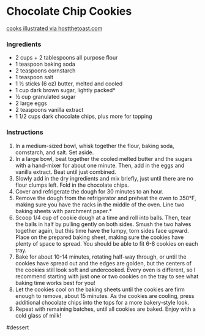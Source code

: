 # Chocolate Chip Cookies
[cooks illustrated via hostthetoast.com](http://hostthetoast.com/best-chewy-cafe-style-chocolate-chip-cookies/)

### Ingredients
* 2 cups + 2 tablespoons all purpose flour
* 1 teaspoon baking soda
* 2 teaspoons cornstarch
* 1 teaspoon salt
* 1 ½ sticks (6 oz) butter, melted and cooled
* 1 cup dark brown sugar, lightly packed*
* ½ cup granulated sugar
* 2 large eggs
* 2 teaspoons vanilla extract
* 1 1/2 cups dark chocolate chips, plus more for topping

### Instructions
1. In a medium-sized bowl, whisk together the flour, baking soda, cornstarch, and salt. Set aside.
2. In a large bowl, beat together the cooled melted butter and the sugars with a hand-mixer for about one minute. Then, add in the eggs and vanilla extract. Beat until just combined.
3. Slowly add in the dry ingredients and mix briefly, just until there are no flour clumps left. Fold in the chocolate chips.
4. Cover and refrigerate the dough for 30 minutes to an hour.
5. Remove the dough from the refrigerator and preheat the oven to 350°F, making sure you have the racks in the middle of the oven. Line two baking sheets with parchment paper.*
6. Scoop 1/4 cup of cookie dough at a time and roll into balls. Then, tear the balls in half by pulling gently on both sides. Smush the two halves together again, but this time have the lumpy, torn sides face upward. Place on the prepared baking sheet, making sure the cookies have plenty of space to spread. You should be able to fit 6-8 cookies on each tray.
7. Bake for about 10-14 minutes, rotating half-way through, or until the cookies have spread out and the edges are golden, but the centers of the cookies still look soft and undercooked. Every oven is different, so I recommend starting with just one or two cookies on the tray to see what baking time works best for you!
8. Let the cookies cool on the baking sheets until the cookies are firm enough to remove, about 15 minutes. As the cookies are cooling, press additional chocolate chips into the tops for a more bakery-style look.
9. Repeat with remaining batches, until all cookies are baked. Enjoy with a cold glass of milk!

#dessert
